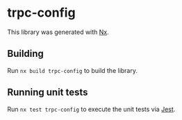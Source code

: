 # trpc-config

This library was generated with [Nx](https://nx.dev).

## Building

Run `nx build trpc-config` to build the library.

## Running unit tests

Run `nx test trpc-config` to execute the unit tests via [Jest](https://jestjs.io).
